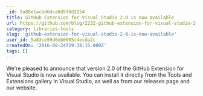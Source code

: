 ```yaml
---
_id: 5a88e1acbd6dca0d5f0d2254
title: GitHub Extension for Visual Studio 2.0 is now available
url: https://github.com/blog/2232-github-extension-for-visual-studio-2-0
category: libraries-tools
slug: 'github-extension-for-visual-studio-2-0-is-now-available'
user_id: 5a83ce59d6eb0005c4ecda2c
createdOn: '2016-08-24T19:38:15.000Z'
tags: []
---
```


We're pleased to announce that version 2.0 of the GitHub Extension for Visual Studio is now available. You can install it directly from the Tools and Extensions gallery in Visual Studio, as well as from our releases page and our website.

